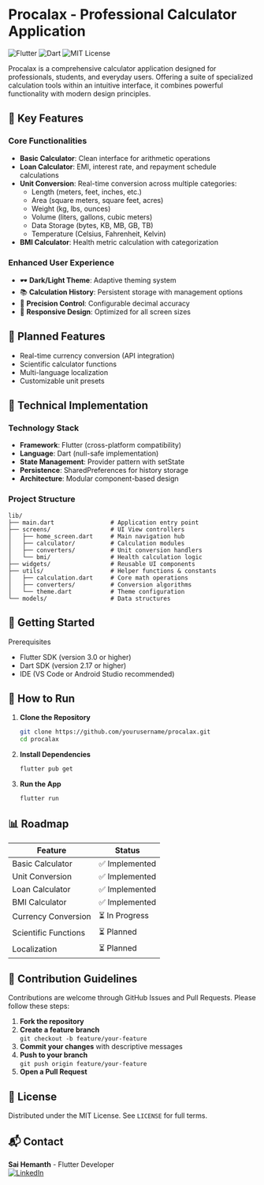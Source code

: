 # Procalax - Professional Calculator Application

![Flutter](https://img.shields.io/badge/Flutter-02569B?logo=flutter&logoColor=white)
![Dart](https://img.shields.io/badge/Dart-0175C2?logo=dart&logoColor=white)
![MIT License](https://img.shields.io/badge/license-MIT-blue)

Procalax is a comprehensive calculator application designed for professionals, students, and everyday users. Offering a suite of specialized calculation tools within an intuitive interface, it combines powerful functionality with modern design principles.

## 🌟 Key Features

### Core Functionalities
- **Basic Calculator**: Clean interface for arithmetic operations
- **Loan Calculator**: EMI, interest rate, and repayment schedule calculations
- **Unit Conversion**: Real-time conversion across multiple categories:
  - Length (meters, feet, inches, etc.)
  - Area (square meters, square feet, acres)
  - Weight (kg, lbs, ounces)
  - Volume (liters, gallons, cubic meters)
  - Data Storage (bytes, KB, MB, GB, TB)
  - Temperature (Celsius, Fahrenheit, Kelvin)
- **BMI Calculator**: Health metric calculation with categorization

### Enhanced User Experience
- 🕶️ **Dark/Light Theme**: Adaptive theming system
- 📚 **Calculation History**: Persistent storage with management options
- 🔢 **Precision Control**: Configurable decimal accuracy
- 📱 **Responsive Design**: Optimized for all screen sizes

## 🚧 Planned Features
- Real-time currency conversion (API integration)
- Scientific calculator functions
- Multi-language localization
- Customizable unit presets

## 🧰 Technical Implementation

### Technology Stack
- **Framework**: Flutter (cross-platform compatibility)
- **Language**: Dart (null-safe implementation)
- **State Management**: Provider pattern with setState
- **Persistence**: SharedPreferences for history storage
- **Architecture**: Modular component-based design

### Project Structure
```plaintext
lib/
├── main.dart                # Application entry point
├── screens/                 # UI View controllers
│   ├── home_screen.dart     # Main navigation hub
│   ├── calculator/          # Calculation modules
│   ├── converters/          # Unit conversion handlers
│   └── bmi/                 # Health calculation logic
├── widgets/                 # Reusable UI components
├── utils/                   # Helper functions & constants
│   ├── calculation.dart     # Core math operations
│   ├── converters/          # Conversion algorithms
│   └── theme.dart           # Theme configuration
└── models/                  # Data structures
```
## 🚀 Getting Started 
Prerequisites
- Flutter SDK (version 3.0 or higher)
- Dart SDK (version 2.17 or higher)
- IDE (VS Code or Android Studio recommended)

## 🧪 How to Run

1. **Clone the Repository**

   ```bash
   git clone https://github.com/yourusername/procalax.git
   cd procalax
   ```

2. **Install Dependencies**

   ```bash
   flutter pub get
   ```

3. **Run the App**

   ```bash
   flutter run
   ```

## 📊 Roadmap

Feature | Status
---|---
Basic Calculator | ✅ Implemented
Unit Conversion | ✅ Implemented
Loan Calculator | ✅ Implemented
BMI Calculator | ✅ Implemented
Currency Conversion | ⏳ In Progress
Scientific Functions | ⏳ Planned
Localization | ⏳ Planned

## 🤝 Contribution Guidelines

Contributions are welcome through GitHub Issues and Pull Requests. Please follow these steps:

1. **Fork the repository**
2. **Create a feature branch**  
   `git checkout -b feature/your-feature`
3. **Commit your changes** with descriptive messages
4. **Push to your branch**  
   `git push origin feature/your-feature`
5. **Open a Pull Request**

## 📄 License

Distributed under the MIT License. See `LICENSE` for full terms.

## 📬 Contact

**Sai Hemanth** - Flutter Developer  
[![LinkedIn](https://img.shields.io/badge/LinkedIn-0077B5?logo=linkedin)](https://www.linkedin.com/in/thogaruchesti-hemanth/)
